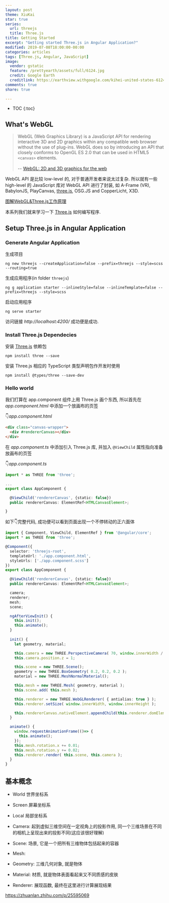 ```yaml
---
layout: post
theme: XiuKai
star: true
series: 
  url: threejs
  title: Three.js
title: Getting Started
excerpt: "Getting started Three.js in Angular Application?"
modified: 2019-07-08T18:00:00-00:00
categories: articles
tags: [Three.js, Angular, JavaScript]
image:
  vendor: gstatic
  feature: /prettyearth/assets/full/6124.jpg
  credit: Google Earth
  creditlink: https://earthview.withgoogle.com/kihei-united-states-6124
comments: true
share: true
    
---
```


* TOC
{:toc}

## What's WebGL

> WebGL (Web Graphics Library) is a JavaScript API for rendering interactive 3D and 2D graphics within any compatible web browser without the use of plug-ins. WebGL does so by introducing an API that closely conforms to OpenGL ES 2.0 that can be used in HTML5 `<canvas>` elements.<br><br>
-- [WebGL: 2D and 3D graphics for the web](https://developer.mozilla.org/en-US/docs/Web/API/WebGL_API)

WebGL API 是比较 low-level 的, 对于普通开发者来说太过复杂. 所以就有一些 high-level 的 JavaScript 库对 WebGL API 进行了封装, 如  A-Frame (VR), BabylonJS, PlayCanvas, [three.js][threejs], OSG.JS and CopperLicht, X3D.

[图解WebGL&Three.js工作原理](https://www.cnblogs.com/wanbo/p/6754066.html)

本系列我们就来学习一下 [Three.js][threejs] 如何编写程序.

## Setup Three.js in Angular Application

### Generate Angular Application

生成项目

`ng new threejs --createApplication=false --prefix=threejs --style=scss --routing=true`

生成应用程序(in folder `threejs`)

`ng g application starter --inlineStyle=false --inlineTemplate=false --prefix=threejs --style=scss`

启动应用程序

`ng serve starter`

访问链接 *http://localhost:4200/* 成功便是成功.

### Install Three.js Dependecies

安装 [Three.js][npmjs-three] 依赖包

`npm install three --save`

安装 Three.js 相应的 TypeScript 类型声明包作开发时使用

`npm install @types/three --save-dev`

### Hello world

我们打算在 app.component 组件上用 Three.js 画个东西, 所以首先在 *app.component.html* 中添加一个放画布的页签

:point_down:*app.component.html*

```html
<div class="canvas-wrapper">
  <div #rendererCanvas></div>
</div>
```

在 *app.component.ts* 中添加引入 Three.js 库, 并加入 `@ViewChild` 属性指向准备放画布的页签

:point_down:*app.component.ts*

```typescript
import * as THREE from 'three';

...
export class AppComponent {

  @ViewChild('rendererCanvas', {static: false})
  public rendererCanvas: ElementRef<HTMLCanvasElement>;

}
```

如下:point_down:完整代码, 成功便可以看到页面出现一个不停转动的正六面体

```typescript
import { Component, ViewChild, ElementRef } from '@angular/core';
import * as THREE from 'three';

@Component({
  selector: 'threejs-root',
  templateUrl: './app.component.html',
  styleUrls: ['./app.component.scss']
})
export class AppComponent {

  @ViewChild('rendererCanvas', {static: false})
  public rendererCanvas: ElementRef<HTMLCanvasElement>;

  camera;
  renderer;
  mesh;
  scene;

  ngAfterViewInit() {
    this.init();
    this.animate();
  }
  
  init() {
    let geometry, material;

    this.camera = new THREE.PerspectiveCamera( 70, window.innerWidth / window.innerHeight, 0.01, 10 );
    this.camera.position.z = 1;

    this.scene = new THREE.Scene();
    geometry = new THREE.BoxGeometry( 0.2, 0.2, 0.2 );
    material = new THREE.MeshNormalMaterial();

    this.mesh = new THREE.Mesh( geometry, material );
    this.scene.add( this.mesh );

    this.renderer = new THREE.WebGLRenderer( { antialias: true } );
    this.renderer.setSize( window.innerWidth, window.innerHeight );

    this.rendererCanvas.nativeElement.appendChild(this.renderer.domElement);
  }

  animate() {
    window.requestAnimationFrame(()=> {
      this.animate();
    });
    this.mesh.rotation.x += 0.01;
    this.mesh.rotation.y += 0.02;
    this.renderer.render( this.scene, this.camera );
  }
}
```

## 基本概念

* World 世界坐标系
* Screen 屏幕坐标系
* Local 局部坐标系

* Camera: 起到虚拟三维空间在一定视角上的投影作用, 同一个三维场景在不同的相机上呈现出来的投影不同(这应该很好理解)
* Scene: 场景, 它是一个把所有三维物体包括起来的容器
* Mesh: 
* Geometry: 三维几何对象, 就是物体
* Material: 材质, 就是物体表面看起来又不同质感的皮肤
* Renderer: 展现函数, 最终在这里进行计算展现结果

https://zhuanlan.zhihu.com/p/25595069

[threejs]:https://threejs.org/
[npmjs-three]:https://www.npmjs.com/package/three